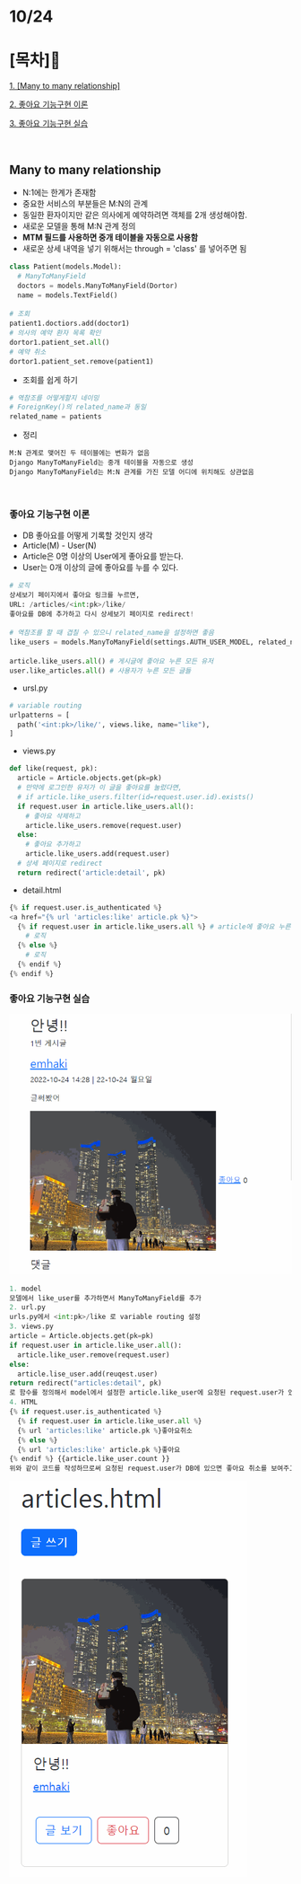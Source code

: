 # 10/24

# [목차]📝

[1. [Many to many relationship]](#many-to-many-relationship)

[2. 좋아요 기능구현 이론](#좋아요-기능구현-이론)

[3. 좋아요 기능구현 실습](#좋아요-기능구현-실습)

<br>

## Many to many relationship

- N:1에는 한계가 존재함
- 중요한 서비스의 부분들은 M:N의 관계
- 동일한 환자이지만 같은 의사에게 예약하려면 객체를 2개 생성해야함.
- 새로운 모델을 통해 M:N 관계 정의
- **MTM 필드를 사용하면 중개 테이블을 자동으로 사용함**
- 새로운 상세 내역을 넣기 위해서는 through = 'class' 를 넣어주면 됨

```py
class Patient(models.Model):
  # ManyToManyField
  doctors = models.ManyToManyField(Dortor)
  name = models.TextField()

# 조회
patient1.doctiors.add(doctor1)
# 의사의 예약 환자 목록 확인
dortor1.patient_set.all()
# 예약 취소
dortor1.patient_set.remove(patient1)
```

- 조회를 쉽게 하기

```py
# 역참조를 어떻게할지 네이밍
# ForeignKey()의 related_name과 동일
related_name = patients

```

- 정리

```py
M:N 관계로 맺어진 두 테이블에는 변화가 없음
Django ManyToManyField는 중개 테이블을 자동으로 생성
Django ManyToManyField는 M:N 관계를 가진 모델 어디에 위치해도 상관없음
```

<br>

### 좋아요 기능구현 이론

- DB 좋아요를 어떻게 기록할 것인지 생각
- Article(M) - User(N)
- Article은 0명 이상의 User에게 좋아요를 받는다.
- User는 0개 이상의 글에 좋아요를 누를 수 있다.

```py
# 로직
상세보기 페이지에서 좋아요 링크를 누르면,
URL: /articles/<int:pk>/like/
좋아요를 DB에 추가하고 다시 상세보기 페이지로 redirect!

# 역참조를 할 때 겹칠 수 있으니 related_name을 설정하면 좋음
like_users = models.ManyToManyField(settings.AUTH_USER_MODEL, related_name="like_articles")

article.like_users.all() # 게시글에 좋아요 누른 모든 유저
user.like_articles.all() # 사용자가 누른 모든 글들
```

- ursl.py

```py
# variable routing
urlpatterns = [
  path('<int:pk>/like/', views.like, name="like"),
]
```

- views.py

```py
def like(request, pk):
  article = Article.objects.get(pk=pk)
  # 만약에 로그인한 유저가 이 글을 좋아요를 눌렀다면,
  # if article.like_users.filter(id=request.user.id).exists()
  if request.user in article.like_users.all():
    # 좋아요 삭제하고
    article.like_users.remove(request.user)
  else:
    # 좋아요 추가하고
    article.like_users.add(request.user)
  # 상세 페이지로 redirect
  return redirect('article:detail', pk)
```

- detail.html

```py
{% if request.user.is_authenticated %}
<a href="{% url 'articles:like' article.pk %}">
  {% if request.user in article.like_users.all %} # article에 좋아요 누른 유저들중 request.user가 있다면
    # 로직
  {% else %}
    # 로직
  {% endif %}
{% endif %}
```

### 좋아요 기능구현 실습

![](%EC%A2%8B%EC%95%84%EC%9A%94%EA%B8%B0%EB%8A%A5.gif)
```py
1. model
모델에서 like_user를 추가하면서 ManyToManyField를 추가
2. url.py
urls.py에서 <int:pk>/like 로 variable routing 설정
3. views.py
article = Article.objects.get(pk=pk)
if request.user in article.like_user.all():
  article.like_user.remove(request.user)
else:
  article.lise_user.add(reuqest.user)
return redirect("articles:detail", pk)
로 함수를 정의해서 model에서 설정한 article.like_user에 요청된 request.user가 있으면 버튼눌렀을때 DB를 삭제하고, 없다면 새롭게 DB를 생성하도록 로직 구현
4. HTML
{% if request.user.is_authenticated %}
  {% if request.user in article.like_user.all %}
  {% url 'articles:like' article.pk %}좋아요취소
  {% else %}
  {% url 'articles:like' article.pk %}좋아요
{% endif %} {{article.like_user.count }}
위와 같이 코드를 작성하므로써 요청된 request.user가 DB에 있으면 좋아요 취소를 보여주고 없으면 좋아요를 보여줌. article.like_user.count를 통해서 좋아요 갯수를 출력
```
![](%EA%B2%8C%EC%8B%9C%EA%B8%80%EC%A2%8B%EC%95%84%EC%9A%94.gif)